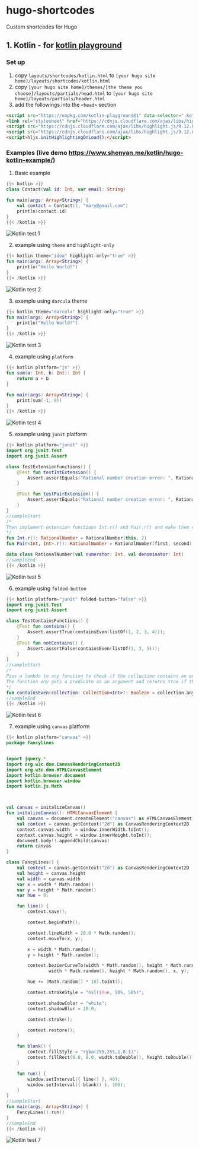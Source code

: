 # hugo-shortcodes
Custom shortcodes for Hugo

## 1. Kotlin - for [kotlin playground](https://jetbrains.github.io/kotlin-playground/examples/)

### Set up
1. copy `layouts/shortcodes/kotlin.html` to `[your hugo site home]/layouts/shortcodes/kotlin.html`
2. copy `[your hugo site home]/themes/[the theme you choose]/layouts/partials/head.html` to `[your hugo site home]/layouts/partials/header.html`
3. add the followings into the `<head>` section
```html
<script src="https://unpkg.com/kotlin-playground@1" data-selector=".kotlin-code"></script>
<link rel="stylesheet" href="https://cdnjs.cloudflare.com/ajax/libs/highlight.js/9.12.0/styles/github.min.css">
<script src="https://cdnjs.cloudflare.com/ajax/libs/highlight.js/9.12.0/highlight.min.js"></script>
<script src="https://cdnjs.cloudflare.com/ajax/libs/highlight.js/9.12.0/languages/kotlin.min.js"></script>
<script>hljs.initHighlightingOnLoad();</script>
```

### Examples (live demo https://www.shenyan.me/kotlin/hugo-kotlin-example/)

1. Basic example
```kotlin
{{< kotlin >}}
class Contact(val id: Int, var email: String) 

fun main(args: Array<String>) {
    val contact = Contact(1, "mary@gmail.com")
    println(contact.id)                   
}
{{< /kotlin >}}
```
![Kotlin test 1](/img/kotlinTest1.png "Kotlin test 1")

2. example using `theme` and `highlight-only`
```kotlin
{{< kotlin theme="idea" highlight-only="true" >}}
fun main(args: Array<String>) {
    println("Hello World!")
}
{{< /kotlin >}}
```
![Kotlin test 2](/img/kotlinTest2.png "Kotlin test 2")

3. example using `darcula` theme
```kotlin
{{< kotlin theme="darcula" highlight-only="true" >}}
fun main(args: Array<String>) {
    println("Hello World!")
}
{{< /kotlin >}}
```
![Kotlin test 3](/img/kotlinTest3.png "Kotlin test 3")

4. example using `platform`
```kotlin
{{< kotlin platform="js" >}}
fun sum(a: Int, b: Int): Int {
    return a + b
}

fun main(args: Array<String>) {
    print(sum(-1, 8))
}
{{< /kotlin >}}
```
![Kotlin test 4](/img/kotlinTest4.png "Kotlin test 4")

5. example using `junit` platform
```kotlin
{{< kotlin platform="junit" >}}
import org.junit.Test
import org.junit.Assert

class TestExtensionFunctions() {
    @Test fun testIntExtension() {
        Assert.assertEquals("Rational number creation error: ", RationalNumber(4, 1), 4.r())
    }

    @Test fun testPairExtension() {
        Assert.assertEquals("Rational number creation error: ", RationalNumber(2, 3), Pair(2, 3).r())
    }
}
//sampleStart
/*
Then implement extension functions Int.r() and Pair.r() and make them convert Int and Pair to RationalNumber.
*/
fun Int.r(): RationalNumber = RationalNumber(this, 2)
fun Pair<Int, Int>.r(): RationalNumber = RationalNumber(first, second)

data class RationalNumber(val numerator: Int, val denominator: Int)
//sampleEnd
{{< /kotlin >}}
```
![Kotlin test 5](/img/kotlinTest5.png "Kotlin test 5")

6. example using `folded-button`
```kotlin
{{< kotlin platform="junit" folded-button="false" >}}
import org.junit.Test
import org.junit.Assert

class TestContainsFunctions() {
    @Test fun contains() {
        Assert.assertTrue(containsEven(listOf(1, 2, 3, 4)));
    }
    @Test fun notContains() {
        Assert.assertFalse(containsEven(listOf(1, 3, 5)));
    }
}
//sampleStart
/*
Pass a lambda to any function to check if the collection contains an even number.
The function any gets a predicate as an argument and returns true if there is at least one element satisfying the predicate.
*/
fun containsEven(collection: Collection<Int>): Boolean = collection.any {[mark]TODO()[/mark]}
//sampleEnd
{{< /kotlin >}}
```
![Kotlin test 6](/img/kotlinTest6.png "Kotlin test 6")

7. example using `canvas` platform
```kotlin
{{< kotlin platform="canvas" >}}
package fancylines


import jquery.*
import org.w3c.dom.CanvasRenderingContext2D
import org.w3c.dom.HTMLCanvasElement
import kotlin.browser.document
import kotlin.browser.window
import kotlin.js.Math



val canvas = initalizeCanvas()
fun initalizeCanvas(): HTMLCanvasElement {
    val canvas = document.createElement("canvas") as HTMLCanvasElement
    val context = canvas.getContext("2d") as CanvasRenderingContext2D
    context.canvas.width  = window.innerWidth.toInt();
    context.canvas.height = window.innerHeight.toInt();
    document.body!!.appendChild(canvas)
    return canvas
}

class FancyLines() {
    val context = canvas.getContext("2d") as CanvasRenderingContext2D
    val height = canvas.height
    val width = canvas.width
    var x = width * Math.random()
    var y = height * Math.random()
    var hue = 0;

    fun line() {
        context.save();

        context.beginPath();

        context.lineWidth = 20.0 * Math.random();
        context.moveTo(x, y);

        x = width * Math.random();
        y = height * Math.random();

        context.bezierCurveTo(width * Math.random(), height * Math.random(),
                width * Math.random(), height * Math.random(), x, y);

        hue += (Math.random() * 10).toInt();

        context.strokeStyle = "hsl($hue, 50%, 50%)";

        context.shadowColor = "white";
        context.shadowBlur = 10.0;

        context.stroke();

        context.restore();
    }

    fun blank() {
        context.fillStyle = "rgba(255,255,1,0.1)";
        context.fillRect(0.0, 0.0, width.toDouble(), height.toDouble());
    }

    fun run() {
        window.setInterval({ line() }, 40);
        window.setInterval({ blank() }, 100);
    }
}
//sampleStart
fun main(args: Array<String>) {
    FancyLines().run()
}
//sampleEnd
{{< /kotlin >}}
```
![Kotlin test 7](/img/kotlinTest7.png "Kotlin test 7")